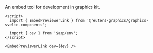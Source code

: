 An embed tool for development in graphics kit.

```svelte
<script>
  import { EmbedPreviewerLink } from '@reuters-graphics/graphics-svelte-components';

  import { dev } from '$app/env';
</script>

<EmbedPreviewerLink dev={dev} />
```
